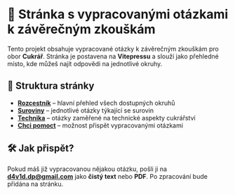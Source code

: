# 📖 Stránka s vypracovanými otázkami k závěrečným zkouškám

Tento projekt obsahuje vypracované otázky k závěrečným zkouškám pro obor **Cukrář**. Stránka je postavena na **Vitepressu** a slouží jako přehledné místo, kde můžeš najít odpovědi na jednotlivé okruhy.

## 📌 Struktura stránky

- **[Rozcestník](./index.md)** – hlavní přehled všech dostupných okruhů
- **[Suroviny](./suroviny/)** – jednotlivé otázky týkající se surovin
- **[Technika](./technika/)** – otázky zaměřené na technické aspekty cukrářství
- **[Chci pomoct](./chci-pomoct.md)** – možnost přispět vypracovanými otázkami

## 🛠️ Jak přispět?

Pokud máš již vypracovanou nějakou otázku, pošli ji na **d4v1d.dp@gmail.com** jako **čistý text** nebo **PDF**. Po zpracování bude přidána na stránku.
